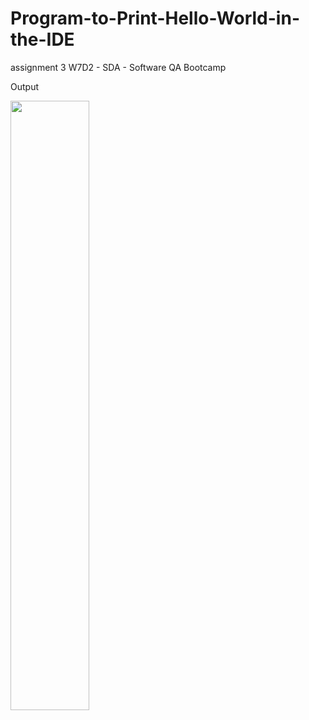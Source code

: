 # Program-to-Print-Hello-World-in-the-IDE
assignment 3 W7D2 - SDA - Software QA Bootcamp 

Output


<img src="https://user-images.githubusercontent.com/48597284/180582023-b0705b40-1018-4d64-a26f-b4f9cd2611e3.png" width=50% height=50%>
